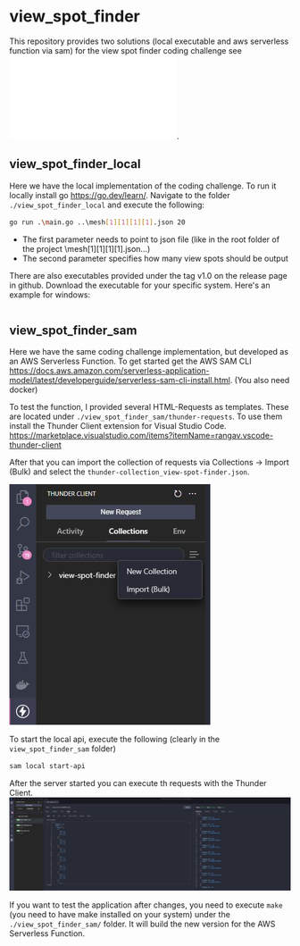 # view_spot_finder
 
This repository provides two solutions (local executable and aws serverless function via sam) for the view spot finder coding challenge see ![](./Assignment[1][1][1][1][2].pdf). 

## view_spot_finder_local

Here we have the local implementation of the coding challenge. To run it locally install go https://go.dev/learn/.
Navigate to the folder `./view_spot_finder_local` and execute the following:

```bash
go run .\main.go ..\mesh[1][1][1][1].json 20
```

* The first parameter needs to point to json file (like in the root folder of the project \mesh[1][1][1][1].json...)
* The second parameter specifies how many view spots should be output

There are also executables provided under the tag v1.0 on the release page in github. Download the executable for your specific system.
Here's an example for windows:
```bash

```

## view_spot_finder_sam

Here we have the same coding challenge implementation, but developed as an AWS Serverless Function. To get started get the AWS SAM CLI https://docs.aws.amazon.com/serverless-application-model/latest/developerguide/serverless-sam-cli-install.html. (You also need docker)

To test the function, I provided several HTML-Requests as templates. These are located under `./view_spot_finder_sam/thunder-requests`. To use them install the Thunder Client extension for Visual Studio Code. https://marketplace.visualstudio.com/items?itemName=rangav.vscode-thunder-client

After that you can import the collection of requests via Collections -> Import (Bulk) and select the `thunder-collection_view-spot-finder.json`.

![](./pictures/thunder_client_import.JPG)

To start the local api, execute the following (clearly in the `view_spot_finder_sam` folder)
```bash
sam local start-api
```

After the server started you can execute th requests with the Thunder Client. 
![](./pictures/thunder_client_request_example.JPG)

If you want to test the application after changes, you need to execute `make` (you need to have make installed on your system) under the `./view_spot_finder_sam/` folder. It will build the new version for the AWS Serverless Function.
